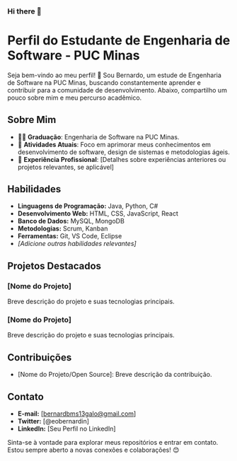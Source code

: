 ### Hi there 👋

<!--
**bemelgaco/bemelgaco** is a ✨ _special_ ✨ repository because its `README.md` (this file) appears on your GitHub profile.

Here are some ideas to get you started:

- 🔭 I’m currently working on ...
- 🌱 I’m currently learning ...
- 👯 I’m looking to collaborate on ...
- 🤔 I’m looking for help with ...
- 💬 Ask me about ...
- 📫 How to reach me: ...
- 😄 Pronouns: ...
- ⚡ Fun fact: ...
-->
# Perfil do Estudante de Engenharia de Software - PUC Minas

Seja bem-vindo ao meu perfil! 👋 Sou Bernardo, um estude de Engenharia de Software na PUC Minas, buscando constantemente aprender e contribuir para a comunidade de desenvolvimento. Abaixo, compartilho um pouco sobre mim e meu percurso acadêmico.

## Sobre Mim

- 👨‍🎓 **Graduação**: Engenharia de Software na PUC Minas.
- 🌱 **Atividades Atuais**: Foco em aprimorar meus conhecimentos em desenvolvimento de software, design de sistemas e metodologias ágeis.
- 💼 **Experiência Profissional**: [Detalhes sobre experiências anteriores ou projetos relevantes, se aplicável]

## Habilidades

- **Linguagens de Programação:** Java, Python, C#
- **Desenvolvimento Web:** HTML, CSS, JavaScript, React
- **Banco de Dados:** MySQL, MongoDB
- **Metodologias:** Scrum, Kanban
- **Ferramentas:** Git, VS Code, Eclipse
- *[Adicione outras habilidades relevantes]*

## Projetos Destacados

### [Nome do Projeto]

Breve descrição do projeto e suas tecnologias principais.

### [Nome do Projeto]

Breve descrição do projeto e suas tecnologias principais.

## Contribuições

- [Nome do Projeto/Open Source]: Breve descrição da contribuição.

## Contato

- **E-mail:** [bernardbms13galo@gmail.com]
- **Twitter:** [@eobernardin]
- **LinkedIn:** [Seu Perfil no LinkedIn]

Sinta-se à vontade para explorar meus repositórios e entrar em contato. Estou sempre aberto a novas conexões e colaborações! 😊
